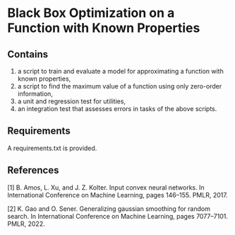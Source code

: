 # Black Box Optimization on a Function with Known Properties


## Contains
1. a script to train and evaluate a model for approximating a function with known properties,
2. a script to find the maximum value of a function using only zero-order information,
3. a unit and regression test for utilities,
4. an integration test that assesses errors in tasks of the above scripts.

## Requirements
A requirements.txt is provided.

## References
[1] B. Amos, L. Xu, and J. Z. Kolter. Input convex neural networks. In International Conference on Machine Learning, pages 146–155. PMLR, 2017.

[2] K. Gao and O. Sener. Generalizing gaussian smoothing for random search. In International Conference on Machine Learning, pages 7077–7101. PMLR, 2022.
